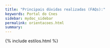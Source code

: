 ```yaml
---
title: "Principais dúvidas realizadas (FAQs):"
keywords: Portal do Cnes
sidebar: mydoc_sidebar
permalink: orientacoes.html
summary: 
---
```


{% include estilos.html %}



